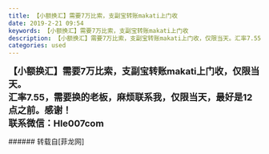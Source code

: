 ```yaml
---
title: 【小额换汇】需要7万比索，支副宝转账makati上门收
date: 2019-2-21 09:54
keywords: 【小额换汇】需要7万比索，支副宝转账makati上门收
description: 【小额换汇】需要7万比索，支副宝转账makati上门收，仅限当天。汇率7.55，需要换的老板，麻烦联系我，仅限当天，最好是12点之前。感谢！联系微信：Hle007com
categories: used
---
```

<td class="t_f" id="postmessage_3082949">

<strong><font size="4">【小额换汇】需要7万比索，支副宝转账makati上门收，仅限当天。</font></strong><br/>
<strong><font size="4">汇率7.55，需要换的老板，麻烦联系我，仅限当天，最好是12点之前。感谢！</font></strong><br/>
<strong><font size="4">联系微信：Hle007com</font></strong><br/>
</td>
###### 转载自[菲龙网]